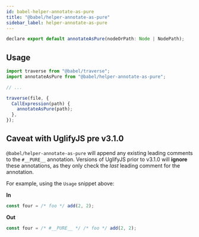 ```yaml
---
id: babel-helper-annotate-as-pure
title: "@babel/helper-annotate-as-pure"
sidebar_label: helper-annotate-as-pure
---
```


```js title="JavaScript"
declare export default annotateAsPure(nodeOrPath: Node | NodePath);
```

## Usage

```js title="JavaScript"
import traverse from "@babel/traverse";
import annotateAsPure from "@babel/helper-annotate-as-pure";

// ...

traverse(file, {
  CallExpression(path) {
    annotateAsPure(path);
  },
});
```

## Caveat with UglifyJS pre v3.1.0

`@babel/helper-annotate-as-pure` will append any existing leading comments to the `#__PURE__` annotation. Versions of UglifyJS prior to v3.1.0 will **ignore** these annotations, as they only check the _last_ leading comment for the annotation.

For example, using the `Usage` snippet above:

**In**

```js title="JavaScript"
const four = /* foo */ add(2, 2);
```

**Out**

```js title="JavaScript"
const four = /* #__PURE__ */ /* foo */ add(2, 2);
```

